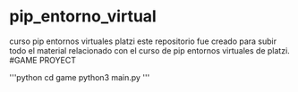 # pip_entorno_virtual

curso pip entornos virtuales platzi
este repositorio fue creado para subir todo el material relacionado con el curso de pip entornos virtuales de platzi.
#GAME PROYECT

'''python
cd game
python3 main.py
'''
